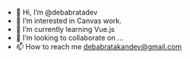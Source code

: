 - 👋 Hi, I’m @debabratadev
- 👀 I’m interested in Canvas work.
- 🌱 I’m currently learning Vue.js
- 💞️ I’m looking to collaborate on ...
- 📫 How to reach me debabratakandev@gmail.com

<!---
debabratadev/debabratadev is a ✨ special ✨ repository because its `README.md` (this file) appears on your GitHub profile.
You can click the Preview link to take a look at your changes.
--->
